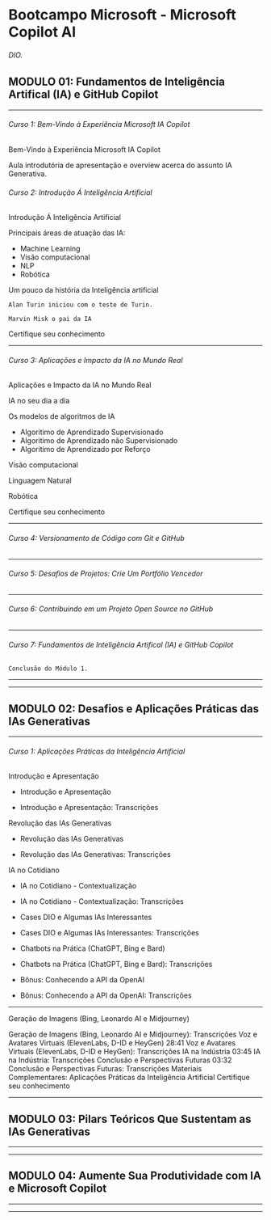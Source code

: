 # Bootcampo Microsoft - Microsoft Copilot AI
###### DIO.

## MODULO 01: Fundamentos de Inteligência Artifical (IA) e GitHub Copilot
---
###### Curso 1: Bem-Vindo à Experiência Microsoft IA Copilot

Bem-Vindo à Experiência Microsoft IA Copilot

Aula introdutória de apresentação e overview acerca do assunto IA Generativa.

###### Curso 2: Introdução Á Inteligência Artificial

Introdução Á Inteligência Artificial

Principais áreas de atuação das IA:
* Machine Learning    
* Visão computacional
* NLP
* Robótica

Um pouco da história da Inteligência artificial

    Alan Turin iniciou com o teste de Turin.

    Marvin Misk o pai da IA

Certifique seu conhecimento

---

###### Curso 3: Aplicações e Impacto da IA no Mundo Real

Aplicações e Impacto da IA no Mundo Real

IA no seu dia a dia

Os modelos de algoritmos de IA

* Algoritimo de Aprendizado Supervisionado
* Algoritimo de Aprendizado não Supervisionado
* Algoritimo de Aprendizado por Reforço


Visão computacional


Linguagem Natural

Robótica

Certifique seu conhecimento

---
###### Curso 4: Versionamento de Código com Git e GitHub
---
###### Curso 5: Desafios de Projetos: Crie Um Portfólio Vencedor
---
###### Curso 6: Contribuindo em um Projeto Open Source no GitHub
---
###### Curso 7: Fundamentos de Inteligência Artifical (IA) e GitHub Copilot

    Conclusão do Módulo 1.

---
---
## MODULO 02: Desafios e Aplicações Práticas das IAs Generativas
---
###### Curso 1: Aplicações Práticas da Inteligência Artificial

Introdução e Apresentação

- Introdução e Apresentação

- Introdução e Apresentação: Transcrições

Revolução das IAs Generativas

- Revolução das IAs Generativas

- Revolução das IAs Generativas: Transcrições

IA no Cotidiano

- IA no Cotidiano - Contextualização

- IA no Cotidiano - Contextualização: Transcrições

- Cases DIO e Algumas IAs Interessantes

- Cases DIO e Algumas IAs Interessantes: Transcrições

- Chatbots na Prática (ChatGPT, Bing e Bard)

- Chatbots na Prática (ChatGPT, Bing e Bard): Transcrições

- Bônus: Conhecendo a API da OpenAI

- Bônus: Conhecendo a API da OpenAI: Transcrições


---

Geração de Imagens (Bing, Leonardo AI e Midjourney)

Geração de Imagens (Bing, Leonardo AI e Midjourney): Transcrições
Voz e Avatares Virtuais (ElevenLabs, D-ID e HeyGen)
28:41
Voz e Avatares Virtuais (ElevenLabs, D-ID e HeyGen): Transcrições
IA na Indústria
03:45
IA na Indústria: Transcrições
Conclusão e Perspectivas Futuras
03:32
Conclusão e Perspectivas Futuras: Transcrições
Materiais Complementares: Aplicações Práticas da Inteligência Artificial
Certifique seu conhecimento




---
## MODULO 03: Pilars Teóricos Que Sustentam as IAs Generativas
---
---
## MODULO 04: Aumente Sua Produtividade com IA e Microsoft Copilot
---
---